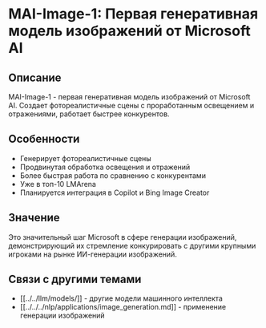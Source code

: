 # MAI-Image-1: Первая генеративная модель изображений от Microsoft AI

## Описание
MAI-Image-1 - первая генеративная модель изображений от Microsoft AI. Создает фотореалистичные сцены с проработанным освещением и отражениями, работает быстрее конкурентов.

## Особенности
- Генерирует фотореалистичные сцены
- Продвинутая обработка освещения и отражений
- Более быстрая работа по сравнению с конкурентами
- Уже в топ-10 LMArena
- Планируется интеграция в Copilot и Bing Image Creator

## Значение
Это значительный шаг Microsoft в сфере генерации изображений, демонстрирующий их стремление конкурировать с другими крупными игроками на рынке ИИ-генерации изображений.

## Связи с другими темами
- [[../../llm/models/]] - другие модели машинного интеллекта
- [[../../../nlp/applications/image_generation.md]] - применение генерации изображений